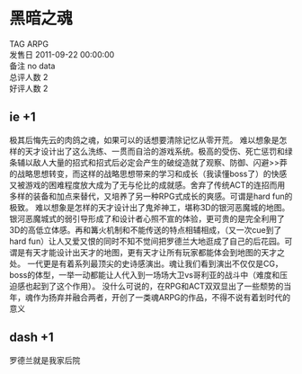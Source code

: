 



# 黑暗之魂
  
TAG ARPG  
发售日 2011-09-22 00:00:00  
备注 no data  
总评人数 2  
好评人数 2
## ie +1


极其后悔先云的肉鸽之魂，如果可以的话想要清除记忆从零开荒。
难以想象是怎样的天才设计出了这么洗练、一贯而自洽的游戏系统。极高的受伤、死亡惩罚和绿条辅以敌人大量的招式和招式后必定会产生的破绽造就了观察、防御、闪避>>莽的战略思想转变，而这样的战略思想带来的学习和成长（我读懂boss了）的快感又被游戏的困难程度放大成为了无与伦比的成就感。舍弃了传统ACT的连招而用多样的装备和加点来替代，又培养了另一种RPG式成长的爽感。可谓是hard fun的极致。
难以想象是怎样的天才设计出了鬼斧神工，堪称3D的银河恶魔城的地图。银河恶魔城式的弱引导形成了和设计者心照不宣的体验，更可贵的是完全利用了3D的高低立体感。再和篝火机制和不能传送的特点相辅相成，（又一次cue到了hard fun）让人又爱又恨的同时不知不觉间把罗德兰大地逛成了自己的后花园。可谓是有天才能设计出天才的地图，更有天才让所有玩家都能体会到地图的天才之处。
一代更是有着系列最顶尖的史诗感演出。魂让我们看到演出不仅仅是CG，boss的体型，一举一动都能让人代入到一场场大卫vs哥利亚的战斗中（难度和压迫感也起到了这个作用）。
没什么可说的，在RPG和ACT双双显出了一些颓势的当年，魂作为扬弃并融合两者，开创了一类魂ARPG的作品，不得不说有着划时代的意义
## dash +1


罗德兰就是我家后院
